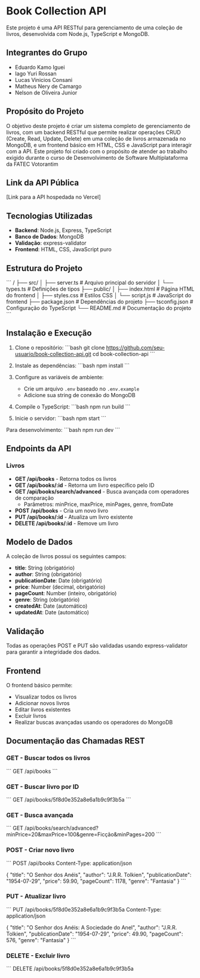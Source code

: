 # Book Collection API

Este projeto é uma API RESTful para gerenciamento de uma coleção de livros, desenvolvida com Node.js, TypeScript e MongoDB.

## Integrantes do Grupo

- Eduardo Kamo Iguei
- Iago Yuri Rossan
- Lucas Vinicios Consani
- Matheus Nery de Camargo
- Nelson de Oliveira Junior

## Propósito do Projeto

O objetivo deste projeto é criar um sistema completo de gerenciamento de livros, com um backend RESTful que permite realizar operações CRUD (Create, Read, Update, Delete) em uma coleção de livros armazenada no MongoDB, e um frontend básico em HTML, CSS e JavaScript para interagir com a API. Este projeto foi criado com o propósito de atender ao trabalho exigido durante o curso de Desenvolvimento de Software Multiplataforma da FATEC Votorantim

## Link da API Pública

[Link para a API hospedada no Vercel]

## Tecnologias Utilizadas

- **Backend**: Node.js, Express, TypeScript
- **Banco de Dados**: MongoDB
- **Validação**: express-validator
- **Frontend**: HTML, CSS, JavaScript puro

## Estrutura do Projeto

\`\`\`
/
├── src/
│   ├── server.ts         # Arquivo principal do servidor
│   └── types.ts          # Definições de tipos
├── public/
│   ├── index.html        # Página HTML do frontend
│   ├── styles.css        # Estilos CSS
│   └── script.js         # JavaScript do frontend
├── package.json          # Dependências do projeto
├── tsconfig.json         # Configuração do TypeScript
└── README.md             # Documentação do projeto
\`\`\`

## Instalação e Execução

1. Clone o repositório:
\`\`\`bash
git clone https://github.com/seu-usuario/book-collection-api.git
cd book-collection-api
\`\`\`

2. Instale as dependências:
\`\`\`bash
npm install
\`\`\`

3. Configure as variáveis de ambiente:
   - Crie um arquivo `.env` baseado no `.env.example`
   - Adicione sua string de conexão do MongoDB

4. Compile o TypeScript:
\`\`\`bash
npm run build
\`\`\`

5. Inicie o servidor:
\`\`\`bash
npm start
\`\`\`

Para desenvolvimento:
\`\`\`bash
npm run dev
\`\`\`

## Endpoints da API

### Livros

- **GET /api/books** - Retorna todos os livros
- **GET /api/books/:id** - Retorna um livro específico pelo ID
- **GET /api/books/search/advanced** - Busca avançada com operadores de comparação
  - Parâmetros: minPrice, maxPrice, minPages, genre, fromDate
- **POST /api/books** - Cria um novo livro
- **PUT /api/books/:id** - Atualiza um livro existente
- **DELETE /api/books/:id** - Remove um livro

## Modelo de Dados

A coleção de livros possui os seguintes campos:

- **title**: String (obrigatório)
- **author**: String (obrigatório)
- **publicationDate**: Date (obrigatório)
- **price**: Number (decimal, obrigatório)
- **pageCount**: Number (inteiro, obrigatório)
- **genre**: String (obrigatório)
- **createdAt**: Date (automático)
- **updatedAt**: Date (automático)

## Validação

Todas as operações POST e PUT são validadas usando express-validator para garantir a integridade dos dados.

## Frontend

O frontend básico permite:

- Visualizar todos os livros
- Adicionar novos livros
- Editar livros existentes
- Excluir livros
- Realizar buscas avançadas usando os operadores do MongoDB

## Documentação das Chamadas REST

### GET - Buscar todos os livros
\`\`\`
GET /api/books
\`\`\`

### GET - Buscar livro por ID
\`\`\`
GET /api/books/5f8d0e352a8e6a1b9c9f3b5a
\`\`\`

### GET - Busca avançada
\`\`\`
GET /api/books/search/advanced?minPrice=20&maxPrice=100&genre=Ficção&minPages=200
\`\`\`

### POST - Criar novo livro
\`\`\`
POST /api/books
Content-Type: application/json

{
  "title": "O Senhor dos Anéis",
  "author": "J.R.R. Tolkien",
  "publicationDate": "1954-07-29",
  "price": 59.90,
  "pageCount": 1178,
  "genre": "Fantasia"
}
\`\`\`

### PUT - Atualizar livro
\`\`\`
PUT /api/books/5f8d0e352a8e6a1b9c9f3b5a
Content-Type: application/json

{
  "title": "O Senhor dos Anéis: A Sociedade do Anel",
  "author": "J.R.R. Tolkien",
  "publicationDate": "1954-07-29",
  "price": 49.90,
  "pageCount": 576,
  "genre": "Fantasia"
}
\`\`\`

### DELETE - Excluir livro
\`\`\`
DELETE /api/books/5f8d0e352a8e6a1b9c9f3b5a
